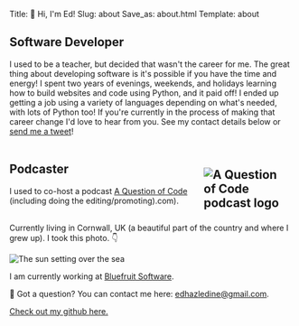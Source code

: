 Title: 👋 Hi, I'm Ed!
Slug: about
Save_as: about.html
Template: about

Software Developer  
---  

I used to be a teacher, but decided that wasn't the career for me. The great thing about developing software is it's possible if you have the time and energy! I spent two years of evenings, weekends, and holidays learning how to build websites and code using Python, and it paid off! I ended up getting a job using a variety of languages depending on what's needed, with lots of Python too! If you're currently in the process of making that career change I'd love to hear from you. See my contact details below or [send me a tweet](https://twitter.com/ed_the_coder)!  
<br />

Podcaster[<img src="{static}/images/aqoclogo.png" alt="A Question of Code podcast logo" style="max-width: 150px; width: auto; float: right; padding: 10px">](https://aqoc.dev)
---

I used to co-host a podcast [A Question of Code](https://aqoc.dev) (including doing the editing/promoting).com).  
<br />  

Currently living in Cornwall, UK (a beautiful part of the country and where I grew up). I took this photo. 👇

<img src="{static}/images/cornishsun.jpeg"
     alt="The sun setting over the sea"
     style="max-width: 100%;
            width: auto;"
            />

I am currently working at [Bluefruit Software](https://www.bluefruit.co.uk/).  

🤔 Got a question? You can contact me here: [edhazledine@gmail.com](mailto:edhazledine@gmail.com).

[Check out my github here.](https://github.com/edhaz)  
